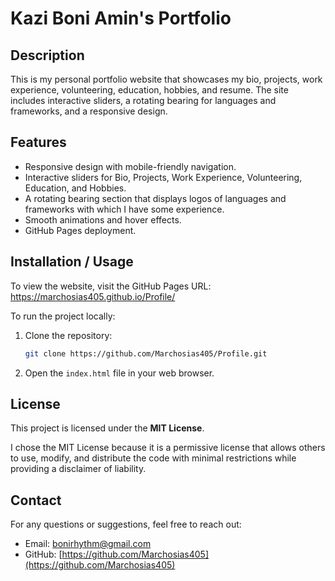 # Kazi Boni Amin's Portfolio


## Description
This is my personal portfolio website that showcases my bio, projects, work experience, volunteering, education, hobbies, and resume. The site includes interactive sliders, a rotating bearing for languages and frameworks, and a responsive design.


## Features
- Responsive design with mobile-friendly navigation.
- Interactive sliders for Bio, Projects, Work Experience, Volunteering, Education, and Hobbies.
- A rotating bearing section that displays logos of languages and frameworks with which I have some experience.
- Smooth animations and hover effects.
- GitHub Pages deployment.


## Installation / Usage
To view the website, visit the GitHub Pages URL:
https://marchosias405.github.io/Profile/

To run the project locally:
1. Clone the repository:
   ```bash
   git clone https://github.com/Marchosias405/Profile.git
   ```
2. Open the `index.html` file in your web browser.



## License
This project is licensed under the **MIT License**.

I chose the MIT License because it is a permissive license that allows others to use, modify, and distribute the code with minimal restrictions while providing a disclaimer of liability.




## Contact
For any questions or suggestions, feel free to reach out:
- Email: [bonirhythm@gmail.com](mailto:bonirhythm@gmail.com)
- GitHub: [https://github.com/Marchosias405](https://github.com/Marchosias405)